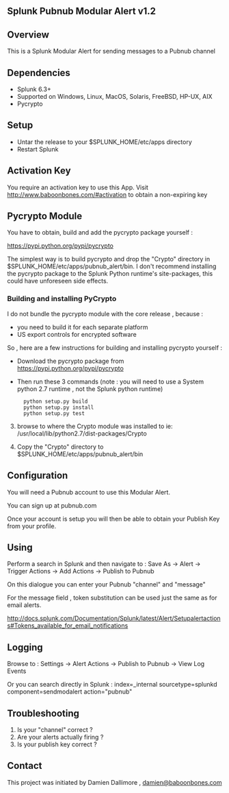 ## Splunk Pubnub Modular Alert v1.2

## Overview

This is a Splunk Modular Alert for sending messages to a Pubnub channel

## Dependencies

* Splunk 6.3+
* Supported on Windows, Linux, MacOS, Solaris, FreeBSD, HP-UX, AIX
* Pycrypto

## Setup

* Untar the release to your $SPLUNK_HOME/etc/apps directory
* Restart Splunk

## Activation Key

You require an activation key to use this App. Visit http://www.baboonbones.com/#activation to obtain a non-expiring key

## Pycrypto Module

You have to obtain, build and add the pycrypto package yourself :

https://pypi.python.org/pypi/pycrypto

The simplest way is to build pycrypto and drop the "Crypto" directory in $SPLUNK_HOME/etc/apps/pubnub_alert/bin.
I don't recommend installing the pycrypto package to the Splunk Python runtime's site-packages, this could have unforeseen side effects.

### Building and installing PyCrypto

I do not bundle the pycrypto module with the core release , because :

* you need to build it for each separate platform
* US export controls for encrypted software

So , here are a few instructions for building and installing pycrypto yourself :

* Download the pycrypto package from https://pypi.python.org/pypi/pycrypto

* Then run these 3 commands  (note : you will  need to use a System python 2.7 runtime , not the Splunk python runtime)

        python setup.py build
        python setup.py install
        python setup.py test
        
3) browse to where the Crypto module was installed to ie: /usr/local/lib/python2.7/dist-packages/Crypto

4) Copy the "Crypto" directory to $SPLUNK_HOME/etc/apps/pubnub_alert/bin


## Configuration

You will need a Pubnub account to use this Modular Alert.

You can sign up at pubnub.com

Once your account is setup you will then be able to obtain your Publish Key from your profile.


## Using

Perform a search in Splunk and then navigate to : Save As -> Alert -> Trigger Actions -> Add Actions -> Publish to Pubnub

On this dialogue you can enter your Pubnub  "channel" and "message"

For the message field , token substitution can be used just the same as for email alerts.

http://docs.splunk.com/Documentation/Splunk/latest/Alert/Setupalertactions#Tokens_available_for_email_notifications


## Logging

Browse to : Settings -> Alert Actions -> Publish to Pubnub -> View Log Events

Or you can search directly in Splunk : index=_internal sourcetype=splunkd component=sendmodalert action="pubnub"


## Troubleshooting

1) Is your "channel" correct ?
2) Are your alerts actually firing ?
3) Is your publish key correct ?

## Contact

This project was initiated by Damien Dallimore , damien@baboonbones.com

